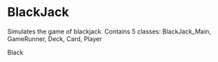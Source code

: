# BlackJack
 Simulates the game of blackjack. Contains 5 classes: BlackJack_Main, GameRunner, Deck, Card, Player
 
 Black
